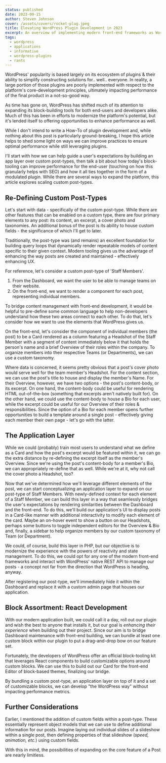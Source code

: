 ```yaml
---
status: published
date: 2023-09-15
author: Steven Johnson
cover: /assets/covers/rocket-plug.jpeg
title: Elevating WordPress Plugin Development in 2023
excerpt: An overview of implementing modern front-end frameworks as WordPress Plugins
tags:
  - wordpress
  - applications
  - informative
  - wordpress-plugins
  - rants
---
```

WordPress' popularity is based largely on its ecosystem of plugins & their ability to simplify constructing solutions for.. well.. everyone. In reality, a large portion of those plugins are poorly implemented with respect to the platform's core-development principles, ultimately impacting performance of the final product in a not-so-good way.

As time has gone on, WordPress has shifted much of its attention to expanding its block-building tools for both end-users and developers alike. Much of this has been in efforts to modernize the platform's potential, but it's lended itself to offering opportunities to enhance performance as well.

While I don't intend to write a How-To of plugin development and, while nothing about this post is particularly ground-breaking, I hope this article helps to shed some light on ways we can improve practices to ensure optimal performance while still leveraging plugins. 

I'll start with how we can help guide a user's expectations by building an app layer over custom post-types, then talk a bit about how today's block-tooling can improve performance for the end-user (touching on how this granularly helps with SEO) and how it all ties together in the form of a modulated plugin. While there are several ways to expand the platform, this article explores scaling custom post-types.

## Re-Defining Custom Post-Types

Let's start with data - specifically of the custom post-type. While there are other features that can be enabled on a custom type, there are four primary elements to any post: its content, an excerpt, a cover photo and taxonomies. An additional bonus of the post is its ability to house custom fields - the significance of which I'll get to later. 

Traditionally, the post-type was (and remains) an excellent foundation for building query loops that dynamically render repeatable models of content specific to their given context. Modern tooling gives us the advantage of enhancing the way posts are created and maintained - effectively enhancing UX.

For reference, let's consider a custom post-type of 'Staff Members'. 

1. From the Dashboard, we want the user to be able to manage teams on their website.
2. On the front-end, we want to render a component for each post, representing individual members.

To bridge content management with front-end development, it would be helpful to pre-define some common language to help non-developers understand how these two areas connect to each other.  To do that, let's consider how we want to use the elements that WordPress gives us.

On the front-end, let's consider the component of individual members (the post) to be a Card rendered as a column featuring a Headshot of the Staff Member with a segment of content immediately below it that holds the person's name and a brief Overview of their roles within the company. To organize members into their respective Teams (or Departments), we can use a custom taxonomy. 

Where data is concerned, it seems pretty obvious that a post's cover photo would serve well for the team member's Headshot. For the content section, we can use the post's title to house and display the member's Name. For their Overview, however, we have two options - the post's content-body, or its excerpt. On one hand, the content-body could be useful for rendering HTML out-of-the-box (something that excerpts aren't natively built for). On the other hand, we could use the content-body to house a Bio for each user, while the excerpt could be useful for our Overview of their roles & responsibilities. Since the option of a Bio for each member opens further opportunities to build a template around a single post - effectively giving each member their own page - let's go with the latter.

## The Application Layer

While we could (probably) train most users to understand what we define as a Card and how the post's excerpt would be featured within it, we can go the extra distance by re-defining the excerpt itself as the member's Overview. Since we're using the post's content-body for a member's Bio, we can appropriately re-define that as well. While we're at it, why not call the cover photo a Headshot, too?

Now that we've determined how we'll leverage different elements of the post, we can start conceptualizing an application layer to expand on our post-type of Staff Members. With newly-defined context for each element of a Staff Member, we can build this layer in a way that seamlessly bridges the user's expectations by rendering similarities between the Dashboard and the front-end. To do this, we'll build our application's UI to display posts in a Card-like manner with additional interactivity to modify each element of the card. Maybe an on-hover event to show a button on our Headshots, perhaps some buttons to toggle independent editors for the Overview & Bio and, finally, a sidebar to help organize members by our custom taxonomy of Team (or Department).

We could, of course, build this layer in PHP, but our objective is to modernize the experience with the powers of reactivity and state management. To do this, we could opt for any one of the modern front-end frameworks and interact with WordPress' native REST API to manage our posts - a concept not far from the direction that WordPress is heading, anyway.

After registering our post-type, we'll immediately hide it within the Dashboard and replace it with a custom admin page that houses our application.

## Block Assortment: React Development

With our modern application built, we could call it a day, roll out our plugin and wish the best to anyone that installs it, but our goal is *enhancing their experience* when building out their project. Since our aim is to bridge Dashboard maintenance with front-end building, we can bundle at least one custom block within our plugin to put a drag-and-drop bow on our feature set.

Fortunately, the developers of WordPress offer an official block-tooling kit that leverages React components to build customizable options around custom blocks. We can use this to build out our Card for the front-end Editor of block-based themes, finalizing our bridge.

By bundling a custom post-type, an application layer on top of it and a set of customizable blocks, we can develop "the WordPress way" without impacting performance metrics.

## Further Considerations

Earlier, I mentioned the addition of custom fields within a post-type. These essentially represent object models that we can use to define additional information for our posts. Imagine laying out individual slides of a slideshow within a single post, then defining properties of that slideshow (*speed, animation, etc.*) using custom fields.

With this in mind, the possibilities of expanding on the core feature of a Post are nearly limitless.